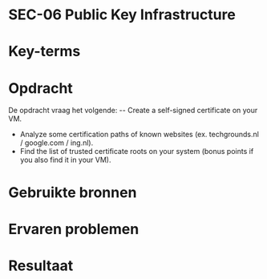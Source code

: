 # SEC-06 Public Key Infrastructure

# Key-terms


# Opdracht

De opdracht vraag het volgende:
-- Create a self-signed certificate on your VM.
- Analyze some certification paths of known websites (ex. techgrounds.nl / google.com / ing.nl).
- Find the list of trusted certificate roots on your system (bonus points if you also find it in your VM).


# Gebruikte bronnen

# Ervaren problemen

# Resultaat